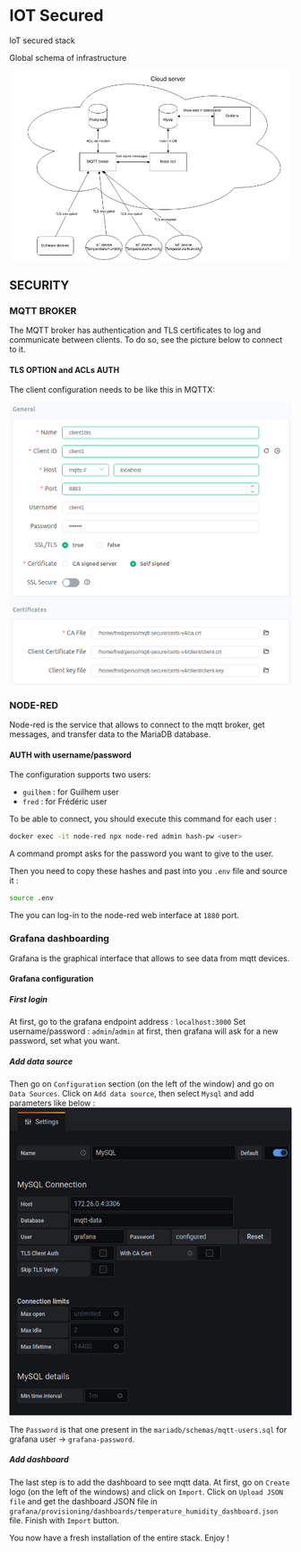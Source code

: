 # IOT Secured

IoT secured stack

Global schema of infrastructure 

![Global infra](IOT-secured.png)

## SECURITY

### MQTT BROKER 

The MQTT broker has authentication and TLS certificates to log and communicate between clients. To do so, see the picture below to connect to it. 

#### TLS OPTION and ACLs AUTH

The client configuration needs to be like this in MQTTX: 

![TLS add](TLS-config.png)

### NODE-RED

Node-red is the service that allows to connect to the mqtt broker, get messages, and transfer data to the MariaDB database. 

#### AUTH with username/password

The configuration supports two users: 

* `guilhem` : for Guilhem user
* `fred` : for Frédéric user

To be able to connect, you should execute this command for each user : 

```bash
docker exec -it node-red npx node-red admin hash-pw <user>
```
A command prompt asks for the password you want to give to the user. 

Then you need to copy these hashes and past into you `.env` file and source it :

```bash
source .env
```

The you can log-in to the node-red web interface at `1880` port. 

### Grafana dashboarding 

Grafana is the graphical interface that allows to see data from mqtt devices. 

#### Grafana configuration

##### First login 

At first, go to the grafana endpoint address : `localhost:3000` 
Set username/password : `admin`/`admin` at first, then grafana will ask for a new password, set what you want. 

##### Add data source 

Then go on `Configuration` section (on the left of the window) and go on `Data Sources`. Click on `Add data source`, then select `Mysql` and add parameters like below : 
![MYSQL add](mysql-config.png)

The `Password` is that one present in the `mariadb/schemas/mqtt-users.sql` for grafana user -> `grafana-password`. 

##### Add dashboard 

The last step is to add the dashboard to see mqtt data. 
At first, go on `Create` logo (on the left of the windows) and click on `Import`. Click on `Upload JSON file` and get the dashboard JSON file in `grafana/provisioning/dashboards/temperature_humidity_dashboard.json` file. Finish with `Import` button. 

You now have a fresh installation of the entire stack. Enjoy !